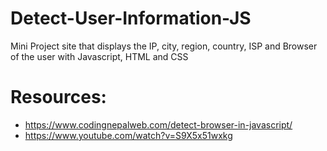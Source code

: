 # Detect-User-Information-JS
 Mini Project site that displays the IP, city, region, country, ISP and Browser of the user with Javascript, HTML and CSS
 
 # Resources:
 - https://www.codingnepalweb.com/detect-browser-in-javascript/
 - https://www.youtube.com/watch?v=S9X5x51wxkg
